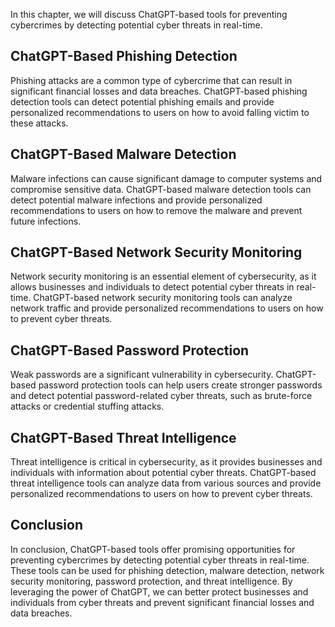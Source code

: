 
In this chapter, we will discuss ChatGPT-based tools for preventing cybercrimes by detecting potential cyber threats in real-time.

ChatGPT-Based Phishing Detection
--------------------------------

Phishing attacks are a common type of cybercrime that can result in significant financial losses and data breaches. ChatGPT-based phishing detection tools can detect potential phishing emails and provide personalized recommendations to users on how to avoid falling victim to these attacks.

ChatGPT-Based Malware Detection
-------------------------------

Malware infections can cause significant damage to computer systems and compromise sensitive data. ChatGPT-based malware detection tools can detect potential malware infections and provide personalized recommendations to users on how to remove the malware and prevent future infections.

ChatGPT-Based Network Security Monitoring
-----------------------------------------

Network security monitoring is an essential element of cybersecurity, as it allows businesses and individuals to detect potential cyber threats in real-time. ChatGPT-based network security monitoring tools can analyze network traffic and provide personalized recommendations to users on how to prevent cyber threats.

ChatGPT-Based Password Protection
---------------------------------

Weak passwords are a significant vulnerability in cybersecurity. ChatGPT-based password protection tools can help users create stronger passwords and detect potential password-related cyber threats, such as brute-force attacks or credential stuffing attacks.

ChatGPT-Based Threat Intelligence
---------------------------------

Threat intelligence is critical in cybersecurity, as it provides businesses and individuals with information about potential cyber threats. ChatGPT-based threat intelligence tools can analyze data from various sources and provide personalized recommendations to users on how to prevent cyber threats.

Conclusion
----------

In conclusion, ChatGPT-based tools offer promising opportunities for preventing cybercrimes by detecting potential cyber threats in real-time. These tools can be used for phishing detection, malware detection, network security monitoring, password protection, and threat intelligence. By leveraging the power of ChatGPT, we can better protect businesses and individuals from cyber threats and prevent significant financial losses and data breaches.
